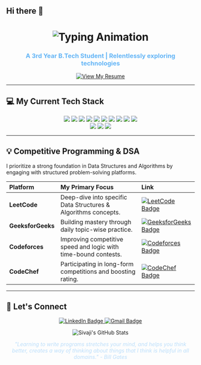## Hi there 👋

<!--
**SivajiSingiri1619/SivajiSingiri1619** is a ✨ _special_ ✨ repository because its `README.md` (this file) appears on your GitHub profile.

Here are some ideas to get you started:

- 🔭 I’m currently working on ...
- 🌱 I’m currently learning ...
- 👯 I’m looking to collaborate on ...
- 🤔 I’m looking for help with ...
- 💬 Ask me about ...
- 📫 How to reach me: ...
- 😄 Pronouns: ...
- ⚡ Fun fact: ...
-->

<h1 align="center">
  <img src="https://readme-typing-svg.herokuapp.com?font=Fira+Code&size=30&pause=1000&color=9C27B0&center=true&vCenter=true&width=435&lines=Hello!+I'm+Sivaji+Singiri;Aspiring+Full+Stack+Developer" alt="Typing Animation" />
</h1>

<h3 align="center" style="color: #64B5F6;">
  A 3rd Year B.Tech Student | Relentlessly exploring technologies
</h3>

<p align="center">
  <a href="<YOUR_RESUME_LINK>" target="_blank">
    <img src="https://img.shields.io/badge/View%20My%20Resume-blue?style=for-the-badge&logo=github&logoColor=white" alt="View My Resume" />
  </a>
</p>

---

## 💻 My Current Tech Stack

<p align="center">
  <img src="https://img.shields.io/badge/C%20-%232370ED.svg?style=for-the-badge&logo=c&logoColor=white" />
  <img src="https://img.shields.io/badge/C%2B%2B%20-%2300599C.svg?style=for-the-badge&logo=c%2B%2B&logoColor=white" />
  <img src="https://img.shields.io/badge/Python%20-%2314354C.svg?style=for-the-badge&logo=python&logoColor=white" />
  <img src="https://img.io.g-u-c.com/badge/HTML5-E34F26?style=for-the-badge&logo=html5&logoColor=white" />
  <img src="https://img.io.g-u-c.com/badge/CSS3-1572B6?style=for-the-badge&logo=css3&logoColor=white" />
  <img src="https://img.io.g-u-c.com/badge/JavaScript-F7DF1E?style=for-the-badge&logo=javascript&logoColor=black" />
  <img src="https://img.io.g-u-c.com/badge/Node.js-339933?style=for-the-badge&logo=node.js&logoColor=white" />
  <img src="https://img.io.g-u-c.com/badge/React-61DAFB?style=for-the-badge&logo=react&logoColor=black" />
  <img src="https://img.io.g-u-c.com/badge/MongoDB-47A248?style=for-the-badge&logo=mongodb&logoColor=white" />
  <img src="https://img.io.g-u-c.com/badge/Express.js-000000?style=for-the-badge&logo=express&logoColor=white" />
  <br>
  <img src="https://img.io.g-u-c.com/badge/Git-F05032?style=for-the-badge&logo=git&logoColor=white" />
  <img src="https://img.io.g-u-c.com/badge/GitHub-100000?style=for-the-badge&logo=github&logoColor=white" />
  <img src="https://img.io.g-u-c.com/badge/VS%20Code-007ACC?style=for-the-badge&logo=visual%20studio%20code&logoColor=white" />
</p>

---

## 💡 Competitive Programming & DSA

I prioritize a strong foundation in Data Structures and Algorithms by engaging with structured problem-solving platforms.

| Platform | My Primary Focus | Link |
| :--- | :--- | :--- |
| **LeetCode** | Deep-dive into specific Data Structures & Algorithms concepts. | <a href="https://leetcode.com/u/sivaji_singiri/" target="_blank"><img src="https://img.shields.io/badge/LeetCode-FFA116?style=for-the-badge&logo=leetcode&logoColor=black" alt="LeetCode Badge"/></a> |
| **GeeksforGeeks** | Building mastery through daily topic-wise practice. | <a href="https://www.geeksforgeeks.org/user/singiri5xpa/" target="_blank"><img src="https://img.shields.io/badge/GeeksforGeeks-2E8B57?style=for-the-badge&logo=geeksforgeeks&logoColor=white" alt="GeeksforGeeks Badge"/></a> |
| **Codeforces** | Improving competitive speed and logic with time-bound contests. | <a href="https://codeforces.com/profile/sivaji_singiri" target="_blank"><img src="https://img.shields.io/badge/Codeforces-4C7582?style=for-the-badge&logo=Codeforces&logoColor=white" alt="Codeforces Badge"/></a> |
| **CodeChef** | Participating in long-form competitions and boosting rating. | <a href="https://www.codechef.com/users/singirisivaji" target="_blank"><img src="https://img.shields.io/badge/CodeChef-5B4638?style=for-the-badge&logo=CodeChef&logoColor=white" alt="CodeChef Badge"/></a> |

---

## 🔗 Let's Connect

<p align="center">
  <a href="https://www.linkedin.com/in/sivaji-singiri-252926290/" target="_blank">
    <img src="https://img.shields.io/badge/LinkedIn-0077B5?style=for-the-badge&logo=linkedin&logoColor=white" alt="LinkedIn Badge"/>
  </a>
  <a href="mailto:singirisivaji@gmail.com">
    <img src="https://img.shields.io/badge/Gmail-D14836?style=for-the-badge&logo=gmail&logoColor=white" alt="Gmail Badge"/>
  </a>
  <p align="center">
    <img src="https://github-readme-stats.vercel.app/api?username=SivajiSingiri1619&show_icons=true&theme=dark&hide_border=true&count_private=true" alt="Sivaji's GitHub Stats" />
  </p>
</p>

<p align="center" style="font-style: italic; color: #BBDEFB;">
  "Learning to write programs stretches your mind, and helps you think better, creates a way of thinking about things that I think is helpful in all domains." - Bill Gates
</p>
